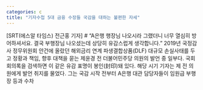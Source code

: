 ```yaml
---
categories: c
title: "기자수첩 5대 금융 수장들 국감을 대하는 불편한 자세"
---
```

[SRT(에스알 타임스) 전근홍 기자] # “A은행 행장님 나오시라 그랬더니 너무 열심히 방어하셔서요. 결국 부행장님 나오셨는데 상당히 유감스럽게 생각합니다.” 2019년 국정감사 정무위원회 안건에 올랐던 해외금리 연계 파생결합상품(DLF) 대규모 손실사태를 두고 정황과 책임, 향후 대책을 묻는 제윤경 전 더불어민주당 의원의 발언 중 일부다. 국회 회의록을 검색하면 이 같은 유감 표명이 봉인(封印)돼 있다. 해당 시기 기자는 제 전 의원에게 발언 취지를 물었다. 그는 국감 시작 전부터 A은행 대관 담당자들이 임원급 부행장 등과 수차